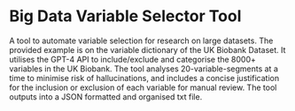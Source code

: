 # Big Data Variable Selector Tool
A tool to automate variable selection for research on large datasets. The provided example is on the variable dictionary of the UK Biobank Dataset. It utilises the GPT-4 API to include/exclude and categorise the 8000+ variables in the UK Biobank. The tool analyses 20-variable-segments at a time to minimise risk of hallucinations, and includes a concise justification for the inclusion or exclusion of each variable for manual review. The tool outputs into a JSON formatted and organised txt file. 

